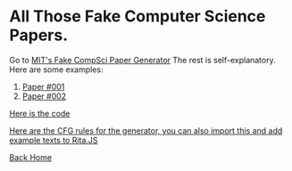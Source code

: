 # All Those Fake Computer Science Papers.

Go to [MIT's Fake CompSci Paper Generator](https://pdos.csail.mit.edu/archive/scigen/)
The rest is self-explanatory.
Here are some examples:
1.  [Paper #001](<https://github.com/vedek/publications/blob/master/scimakelatex.25977.Dr%2BBheemaiah%2BAnil%2BKumar.pdf>)
2.  [Paper #002](<https://github.com/vedek/publications/blob/master/scimakelatex.26087.Dr%2BBheemaiah%2BAnil%2BKumar.pdf>)

[Here is the code](https://github.com/strib/scigen)

[Here are the CFG rules for the generator, you can also import this and add example texts to Rita.JS](https://github.com/strib/scigen/blob/master/scirules.in)

[Back Home](./Readme.md)
